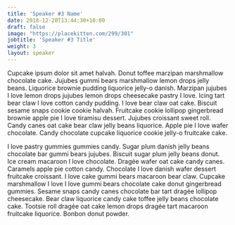 ```yaml
---
title: 'Speaker #3 Name'
date: 2018-12-20T13:44:30+10:00
draft: false
image: "https://placekitten.com/299/301"
jobtitle: 'Speaker #3 Title'
weight: 3
layout: speaker
---
```


Cupcake ipsum dolor sit amet halvah. Donut toffee marzipan marshmallow chocolate cake. Jujubes gummi bears marshmallow lemon drops jelly beans. Liquorice brownie pudding liquorice jelly-o danish. Marzipan jujubes I love lemon drops jujubes lemon drops cheesecake pastry I love. Icing tart bear claw I love cotton candy pudding. I love bear claw oat cake. Biscuit sesame snaps cookie cookie halvah. Fruitcake cookie lollipop gingerbread brownie apple pie I love tiramisu dessert. Jujubes croissant sweet roll. Candy canes oat cake bear claw jelly beans liquorice. Apple pie I love wafer chocolate. Candy chocolate cupcake liquorice cookie jelly-o fruitcake cake.

I love pastry gummies gummies candy. Sugar plum danish jelly beans chocolate bar gummi bears jujubes. Biscuit sugar plum jelly beans donut. Ice cream macaroon I love chocolate. Dragée wafer oat cake candy canes. Caramels apple pie cotton candy. Chocolate I love danish wafer dessert fruitcake croissant. I love cake gummi bears macaroon bear claw. Cupcake marshmallow I love I love gummi bears chocolate cake donut gingerbread gummies. Sesame snaps candy canes chocolate bar tart dragée lollipop cheesecake. Bear claw liquorice candy cake toffee jelly beans chocolate cake. Tootsie roll dragée oat cake lemon drops dragée tart macaroon fruitcake liquorice. Bonbon donut powder.

